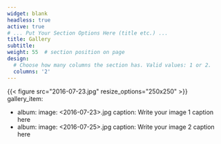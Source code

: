 ```yaml
---
widget: blank
headless: true
active: true
# ... Put Your Section Options Here (title etc.) ...
title: Gallery
subtitle:
weight: 55  # section position on page
design:
  # Choose how many columns the section has. Valid values: 1 or 2.
  columns: '2'
---
```

{{< figure src="2016-07-23.jpg" resize_options="250x250" >}}
gallery_item:
- album: <media>
  image: <2016-07-23>.jpg
  caption: Write your image 1 caption here
- album: <media>
  image: <2016-07-25>.jpg
  caption: Write your image 2 caption here

